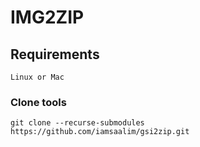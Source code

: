 # IMG2ZIP

## Requirements
    Linux or Mac

### Clone tools
```
git clone --recurse-submodules https://github.com/iamsaalim/gsi2zip.git
